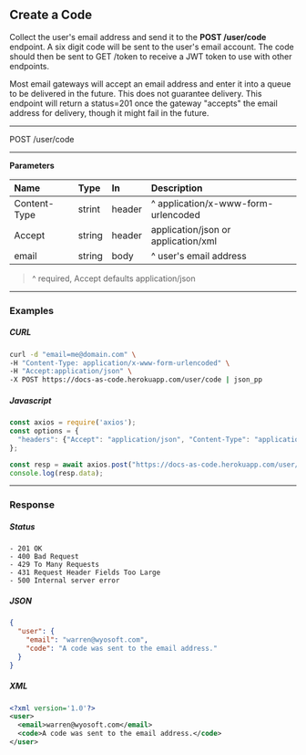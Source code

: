 ## Create a Code

Collect the user's email address and send it to the **POST /user/code** endpoint. A six digit code will be sent to the user's email account.  The code should then be sent to GET /token to receive a JWT token to use with other endpoints.

Most email gateways will accept an email address and enter it into a queue to be delivered in the future. This does not guarantee delivery. This endpoint will return a status=201 once the gateway "accepts" the email address for delivery, though it might fail in the future.

---

<span class="method get">POST</span> /user/code

---

**Parameters**

| Name         | Type    | In     | Description |
| :---         | :---    | :---   | :--- |
| Content-Type | strint  | header | ^ application/x-www-form-urlencoded |
| Accept       | string  | header | application/json or application/xml |
| email        | string  | body   | ^ user's email address |

> ^ required, Accept defaults application/json

---

### Examples

<!-- tabs:start -->

##### **CURL**

```bash
curl -d "email=me@domain.com" \
-H "Content-Type: application/x-www-form-urlencoded" \
-H "Accept:application/json" \
-X POST https://docs-as-code.herokuapp.com/user/code | json_pp
```

##### **Javascript**

```javascript
const axios = require('axios');
const options = {
  "headers": {"Accept": "application/json", "Content-Type": "application/x-www-form-urlencoded"}
};

const resp = await axios.post("https://docs-as-code.herokuapp.com/user/code", {"email":"me@domain.com"}, options)
console.log(resp.data);
```
<!-- tabs:end -->

---

### Response

<!-- tabs:start -->

##### **Status**

```text
- 201 OK
- 400 Bad Request
- 429 To Many Requests
- 431 Request Header Fields Too Large
- 500 Internal server error
```

##### **JSON**

```json
{
  "user": {
    "email": "warren@wyosoft.com",
    "code": "A code was sent to the email address."
  }
}
```

##### **XML**

```xml
<?xml version='1.0'?>
<user>
  <email>warren@wyosoft.com</email>
  <code>A code was sent to the email address.</code>
</user>
```

<!-- tabs:end -->